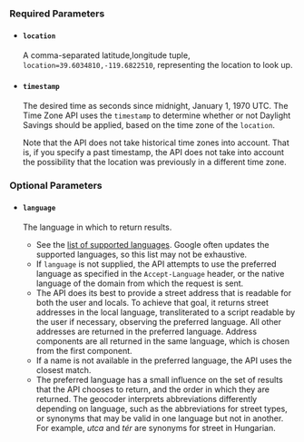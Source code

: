 <!--- This is a generated file, do not edit! -->
<!--- [START maps_http_schema_timezone] -->
<h3 id="required-parameters">Required Parameters</h3>

-   <h4 id="location"><code>location</code></h4>

    A comma-separated latitude,longitude tuple, `location=39.6034810,-119.6822510`, representing the location to look up.

-   <h4 id="timestamp"><code>timestamp</code></h4>

    The desired time as seconds since midnight, January 1, 1970 UTC. The Time Zone API uses the `timestamp` to determine whether or not Daylight Savings should be applied, based on the time zone of the `location`.

    Note that the API does not take historical time zones into account. That is, if you specify a past timestamp, the API does not take into account the possibility that the location was previously in a different time zone.

<h3 id="optional-parameters">Optional Parameters</h3>

-   <h4 id="language"><code>language</code></h4>

    The language in which to return results.

    -   See the [list of supported languages](https://developers.google.com/maps/faq#languagesupport). Google often updates the supported languages, so this list may not be exhaustive.
    -   If `language` is not supplied, the API attempts to use the preferred language as specified in the `Accept-Language` header, or the native language of the domain from which the request is sent.
    -   The API does its best to provide a street address that is readable for both the user and locals. To achieve that goal, it returns street addresses in the local language, transliterated to a script readable by the user if necessary, observing the preferred language. All other addresses are returned in the preferred language. Address components are all returned in the same language, which is chosen from the first component.
    -   If a name is not available in the preferred language, the API uses the closest match.
    -   The preferred language has a small influence on the set of results that the API chooses to return, and the order in which they are returned. The geocoder interprets abbreviations differently depending on language, such as the abbreviations for street types, or synonyms that may be valid in one language but not in another. For example, *utca* and *tér* are synonyms for street in Hungarian.

<!--- [END maps_http_schema_timezone] -->